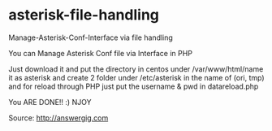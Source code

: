 asterisk-file-handling
======================

Manage-Asterisk-Conf-Interface via file handling


You can Manage Asterisk Conf file via Interface in PHP

Just download it and put the directory in centos under /var/www/html/name it as asterisk and create 2 folder under /etc/asterisk in the name of (ori, tmp) and for reload through PHP just put the username & pwd in datareload.php

You ARE DONE!! :) NJOY

Source: http://answergig.com
